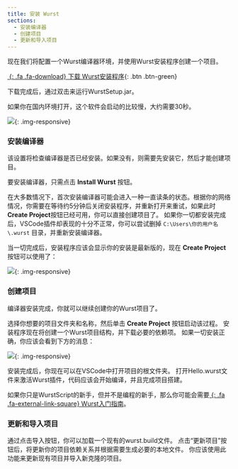 ```yaml
---
title: 安装 Wurst
sections:
  - 安装编译器
  - 创建项目
  - 更新和导入项目
---
```


现在我们将配置一个Wurst编译器环境，并使用Wurst安装程序创建一个项目。

[*&nbsp;*{: .fa .fa-download} 下载 Wurst安装程序](https://peeeq.de/hudson/job/WurstSetup/lastSuccessfulBuild/artifact/downloads/WurstSetup.jar){: .btn .btn-green}

下载完成后，通过双击来运行WurstSetup.jar。

如果你在国内环境打开，这个软件会启动的比较慢，大约需要30秒。

![](/assets/images/setup/WurstSetup.png){: .img-responsive}

### 安装编译器

该设置将检查编译器是否已经安装。如果没有，则需要先安装它，然后才能创建项目。

要安装编译器，只需点击 **Install Wurst** 按钮。

在大多数情况下，首次安装编译器可能会进入一种一直读条的状态。根据你的网络情况，你需要在等待约5分钟后关闭安装程序，并重新打开来重试，如果此时**Create Project**按钮已经可用，你可以直接创建项目了。
如果你一切都安装完成后，VSCode插件却表现的十分不正常，你可以尝试删掉 `C:\Users\你的用户名\.wurst` 目录，并重新安装编译器。

当一切完成后，安装程序应该会显示你的安装是最新版的，现在 **Create Project** 按钮可以使用了：

![](/assets/images/setup/WurstInstallDone.png){: .img-responsive}

### 创建项目

编译器安装完成，你就可以继续创建你的Wurst项目了。

选择你想要的项目文件夹和名称，然后单击 **Create Project** 按钮启动该过程。
安装程序现在将创建一个Wurst项目结构，并下载必要的依赖项。
如果一切安装正确，你应该会看到下方的消息：

![](/assets/images/setup/ProjectSetupDone.png){: .img-responsive}

安装完成后，你现在可以在VSCode中打开项目的根文件夹。
打开Hello.wurst文件来激活Wurst插件，代码应该会开始编译，并且完成项目搭建。

如果你只是WurstScript的新手，但并不是编程的新手，那么你可能会需要[*&nbsp;*{: .fa .fa-external-link-square} Wurst入门指南](tutorials/wurstbeginner.html)。

### 更新和导入项目

通过点击导入按钮，你可以加载一个现有的wurst.build文件。
点击“更新项目”按钮后，将更新你的项目依赖关系并根据需要生成必要的本地文件。
你应该使用此功能来更新现有项目并导入新克隆的项目。

